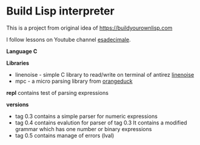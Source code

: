 # Build Lisp interpreter
This is a project from original idea of https://buildyourownlisp.com 

I follow lessons on Youtube channel [esadecimale](https://www.youtube.com/@esadecimale).

**Language C**

**Libraries**
- linenoise - simple C library to read/write on terminal of antirez [linenoise](http://github.com/antirez/linenoise)
- mpc - a micro parsing library from [orangeduck](https://github.com/orangeduck/mpc)

**repl**
contains test of parsing expressions

**versions**
- tag 0.3 contains a simple parser for numeric expressions
- tag 0.4 contains evalution for parser of tag 0.3 It contains a modified grammar which has one number or binary expressions
- tag 0.5 contains manage of errors (lval)

